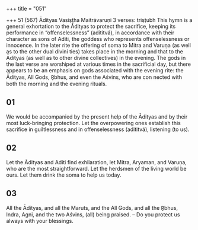 +++
title = "051"

+++
51 (567)
Ādityas
Vasiṣṭha Maitrāvaruṇi
3 verses: triṣṭubh
This hymn is a general exhortation to the Ādityas to protect the sacrifice, keeping  its performance in “offenselessness” (adititvá), in accordance with their character as  sons of Aditi, the goddess who represents offenselessness or innocence. In the later  rite the offering of soma to Mitra and Varuṇa (as well as to the other dual divini
ties) takes place in the morning and that to the Ādityas (as well as to other divine  collectives) in the evening. The gods in the last verse are worshiped at various times  in the sacrificial day, but there appears to be an emphasis on gods associated with  the evening rite: the Ādityas, All Gods, R̥bhus, and even the Aśvins, who are con
nected with both the morning and the evening rituals.
## 01
We would be accompanied by the present help of the Ādityas and by  their most luck-bringing protection. Let the overpowering ones establish this sacrifice in guiltlessness and in  offenselessness (adititvá), listening (to us).
## 02
Let the Ādityas and Aditi find exhilaration, let Mitra, Aryaman, and  Varuṇa, who are the most straightforward.
Let the herdsmen of the living world be ours. Let them drink the soma  to help us today.
## 03
All the Ādityas, and all the Maruts, and the All Gods, and all the R̥bhus, Indra, Agni, and the two Aśvins, (all) being praised. – Do you protect us  always with your blessings.